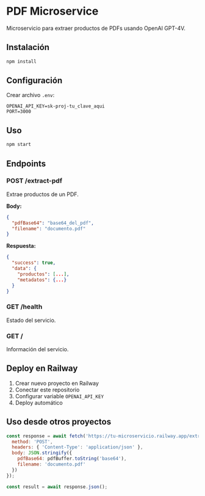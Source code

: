 # PDF Microservice

Microservicio para extraer productos de PDFs usando OpenAI GPT-4V.

## Instalación

```bash
npm install
```

## Configuración

Crear archivo `.env`:
```
OPENAI_API_KEY=sk-proj-tu_clave_aqui
PORT=3000
```

## Uso

```bash
npm start
```

## Endpoints

### POST /extract-pdf
Extrae productos de un PDF.

**Body:**
```json
{
  "pdfBase64": "base64_del_pdf",
  "filename": "documento.pdf"
}
```

**Respuesta:**
```json
{
  "success": true,
  "data": {
    "productos": [...],
    "metadatos": {...}
  }
}
```

### GET /health
Estado del servicio.

### GET /
Información del servicio.

## Deploy en Railway

1. Crear nuevo proyecto en Railway
2. Conectar este repositorio
3. Configurar variable `OPENAI_API_KEY`
4. Deploy automático

## Uso desde otros proyectos

```javascript
const response = await fetch('https://tu-microservicio.railway.app/extract-pdf', {
  method: 'POST',
  headers: { 'Content-Type': 'application/json' },
  body: JSON.stringify({
    pdfBase64: pdfBuffer.toString('base64'),
    filename: 'documento.pdf'
  })
});

const result = await response.json();
```

